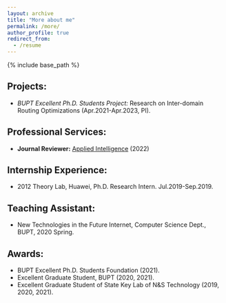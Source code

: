 ```yaml
---
layout: archive
title: "More about me"
permalink: /more/
author_profile: true
redirect_from:
  - /resume
---
```


{% include base_path %}

## Projects:
  - *BUPT Excellent Ph.D. Students Project:* Research on Inter-domain Routing Optimizations (Apr.2021-Apr.2023, PI).

## Professional Services:
  - **Journal Reviewer:** [Applied Intelligence](https://www.google.com/url?q=https%3A%2F%2Fwww.springer.com%2Fjournal%2F10489%2F&sa=D&sntz=1&usg=AOvVaw2PoSsLyIZ8kmPPMUPMWXXH) (2022)

## Internship Experience:
  - 2012 Theory Lab, Huawei, Ph.D. Research Intern. Jul.2019-Sep.2019.

## Teaching Assistant:
  - New Technologies in the Future Internet, Computer Science Dept., BUPT, 2020 Spring.
  
## Awards:
  - BUPT Excellent Ph.D. Students Foundation (2021).
  - Excellent Graduate Student, BUPT (2020, 2021).
  - Excellent Graduate Student of State Key Lab of N&S Technology (2019, 2020, 2021).
